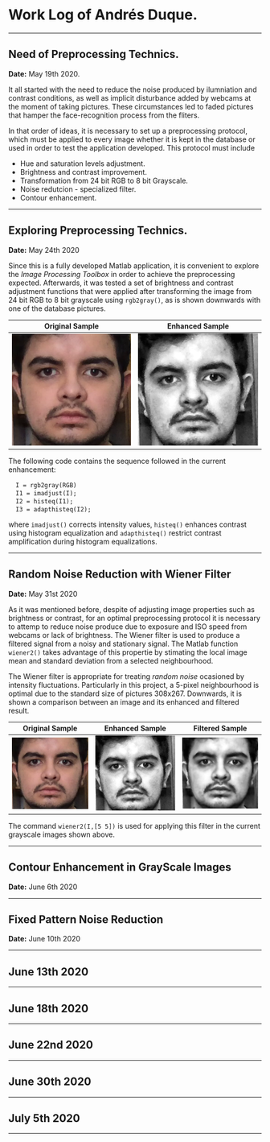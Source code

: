 # Work Log of Andrés Duque.

***
## Need of Preprocessing Technics.
**Date:** May 19th 2020.

It all started with the need to reduce the noise produced by ilumniation and contrast conditions, as well as implicit disturbance added by webcams at the moment of taking pictures. These circumstances led to faded pictures that hamper the face-recognition process from the fliters. 

In that order of ideas, it is necessary to set up a preprocessing protocol, which must be applied to every image whether it is kept in the database or used in order to test the application developed. This protocol must include 
  
  * Hue and saturation levels adjustment.
  * Brightness and contrast improvement.
  * Transformation from 24 bit RGB to 8 bit Grayscale.
  * Noise redutcion - specialized filter.
  * Contour enhancement. 

***
## Exploring Preprocessing Technics.
**Date:** May 24th 2020

Since this is a fully developed Matlab application, it is convenient to explore the *Image Processing Toolbox* in order to achieve the preprocessing expected. Afterwards, it was tested a set of brightness and contrast adjustment functions that were applied after transforming the image from 24 bit RGB to 8 bit grayscale using ```rgb2gray()```, as is shown downwards with one of the database pictures.

 Original Sample | Enhanced Sample  
:-------------------------:|:-------------------------:
![](Results/AndresWorkLog/sample.png)  |  ![](Results/AndresWorkLog/enhanced_sample.png)

The following code contains the sequence followed in the current enhancement:

```
  I = rgb2gray(RGB)
  I1 = imadjust(I);
  I2 = histeq(I1);
  I3 = adapthisteq(I2); 
```

where ```imadjust()``` corrects intensity values, ```histeq()``` enhances contrast using histogram equalization and ```adapthisteq()``` restrict contrast amplification during histogram equalizations. 

***
## Random Noise Reduction with Wiener Filter
**Date:** May 31st 2020

As it was mentioned before, despite of adjusting image properties such as brightness or contrast, for an optimal preprocessing protocol it is necessary to attemp to reduce noise produce due to exposure and ISO speed from webcams or lack of brightness. The Wiener filter is used to produce a filtered signal from a noisy and stationary signal. The Matlab function ```wiener2()``` takes advantage of this propertie by stimating the local image mean and standard deviation from a selected neighbourhood. 

The Wiener filter is appropriate for treating *random noise* ocasioned by intensity fluctuations. Particularly in this project, a 5-pixel neighbourhood is optimal due to the standard size of pictures 308x267. Downwards, it is shown a comparison between an image and its enhanced and filtered result. 

Original Sample | Enhanced Sample | Filtered Sample
:-------------------------:|:-------------------------:|:-------------------------:
![](Results/AndresWorkLog/sample.png)  |  ![](Results/AndresWorkLog/enhanced_sample.png) |  ![](Results/AndresWorkLog/filtered_sample.png)

The command ```wiener2(I,[5 5])``` is used for applying this filter in the current grayscale images shown above. 

***
## Contour Enhancement in GrayScale Images
**Date:** June 6th 2020

***
## Fixed Pattern Noise Reduction
**Date:** June 10th 2020

***
## June 13th 2020

*** 
## June 18th 2020

***
## June 22nd 2020

***
## June 30th 2020

***
## July 5th 2020

***
